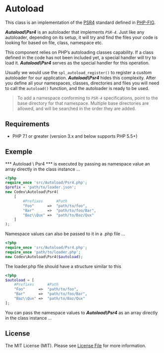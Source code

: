 # Autoload

This class is an implementation of the [PSR4](https://www.php-fig.org/psr/psr-4/) standard defined in [PHP-FIG](https://www.php-fig.org/).

***Autoload\Psr4*** is an autoloader that implements *`PSR-4`*. Just like any autoloader, depending on its setup, it will try and find the files your code is looking for based on file, class, namespace etc.

This component relies on PHP’s autoloading classes capability. If a class defined in the code has not been included yet, a special handler will try to load it. ***Autoload\Psr4*** serves as the special handler for this operation. 

Usually we would use the ```spl_autoload_register()``` to register a custom autoloader for our application. ***Autoload\Psr4*** hides this complexity. After you define all your namespaces, classes, directories and files you will need to call the ```autoload()``` function, and the autoloader is ready to be used.


>To add a namespace conforming to *`PSR-4`* specifications, point to the base directory for that namespace. Multiple base directories are allowed, and will be searched in the order they are added.

## Requirements
- PHP 7.1 or greater (version 3.x and below supports PHP 5.5+)


## Exemple

*** Autoload \ Psr4 *** is executed by passing as namespace value an array directly in the class instance ... 

```php
<?php
require_once 'src/Autoload/Psr4.php';
$prefix = 'path/to/loader.json';
new Codev\Autoload\Psr4(
    [
        #Prefixes      #Path
        "Foo"      =>  "path/to/foo",
        "Bar"      =>  "path/to/foo/Bar",
        "Baz\\Qux" =>  "path/to/Baz/Qux"
    ]
);
```

Namespace values can also be passed to it in a .php file ...

```php
<?php
require_once 'src/Autoload/Psr4.php';
require_once 'path/to/loader.php';
new Codev\Autoload\Psr4($autoload);
```

The loader.php file should have a structure similar to this

```php
<?php
$autoload = [
    #Prefixes      #Path
    "Foo"      =>  "path/to/foo",
    "Bar"      =>  "path/to/foo/Bar",
    "Baz\\Qux" =>  "path/to/Baz/Qux"
];
```

You can pass the namespace values to ***Autoload\Psr4*** as an array directly in the class instance ...



## License

The MIT License (MIT). Please see [License File](https://github.com/pandbox/Autoload/blob/main/LICENSE) for more information.
